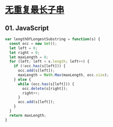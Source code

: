 # [无重复最长子串](https://leetcode-cn.com/problems/longest-substring-without-repeating-characters/)

## 01. JavaScript
```js
var lengthOfLongestSubstring = function(s) {
  const occ = new Set();
  let left = 0;
  let right = 0;
  let maxLength = 0;
  for (left; left < s.length; left++) {
    if (!occ.has(s[left])) {
      occ.add(s[left]);
      maxLength = Math.Max(maxLength, occ.size);
    } else {
      while (occ.has(s[left])) {
        occ.delete(s[right]);
        right++;
      }
      occ.add(s[left]);
    }
  }
  return maxLength;
}
```

